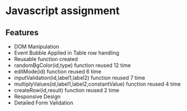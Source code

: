 # Javascript assignment

## Features
- DOM Manipulation
- Event Bubble Applied in Table row handling
- Reusable function created
- randomBgColor(id,type) function reused 12 time 
- editMode(id) function reused 6 time 
- inputValidation(id,label1,label2) function reused 7 time
- multiplyValues(id,label1,label2,constantValue)  function reused 4 time
- createRow(id,result) function reused 2 time
- Responsive Design
- Detailed Form Validation